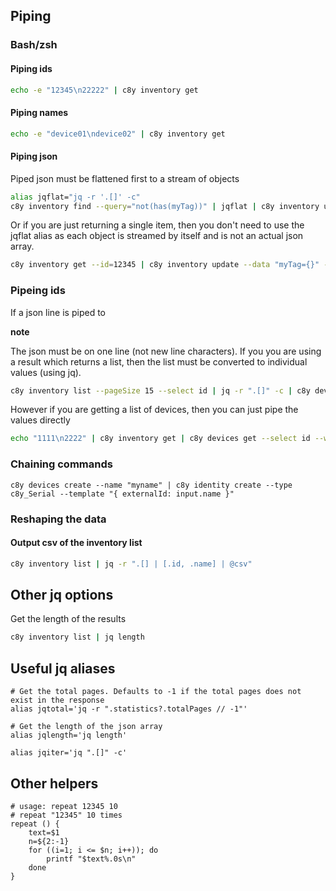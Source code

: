 
## Piping

### Bash/zsh

#### Piping ids

```sh
echo -e "12345\n22222" | c8y inventory get
```

#### Piping names

```sh
echo -e "device01\ndevice02" | c8y inventory get
```

#### Piping json

Piped json must be flattened first to a stream of objects

```sh
alias jqflat="jq -r '.[]' -c"
c8y inventory find --query="not(has(myTag))" | jqflat | c8y inventory update --data "myTag={}" --dry
```

Or if you are just returning a single item, then you don't need to use the jqflat alias as each object is streamed by itself and is not an actual json array.

```sh
c8y inventory get --id=12345 | c8y inventory update --data "myTag={}" --dry
```

### Pipeing ids

If a json line is piped to

**note**

The json must be on one line (not new line characters). If you you are using a result which returns a list, then the list must be converted to individual values (using jq).

```sh
c8y inventory list --pageSize 15 --select id | jq -r ".[]" -c | c8y devices get --select id --workers 5
```

However if you are getting a list of devices, then you can just pipe the values directly

```sh
echo "1111\n2222" | c8y inventory get | c8y devices get --select id --workers 1
```

### Chaining commands

```
c8y devices create --name "myname" | c8y identity create --type c8y_Serial --template "{ externalId: input.name }"
```

### Reshaping the data

#### Output csv of the inventory list

```sh
c8y inventory list | jq -r ".[] | [.id, .name] | @csv"
```

## Other jq options

Get the length of the results

```sh
c8y inventory list | jq length
```

## Useful jq aliases

```
# Get the total pages. Defaults to -1 if the total pages does not exist in the response
alias jqtotal='jq -r ".statistics?.totalPages // -1"'

# Get the length of the json array
alias jqlength='jq length'

alias jqiter='jq ".[]" -c'

```

## Other helpers

```
# usage: repeat 12345 10
# repeat "12345" 10 times
repeat () {
    text=$1
    n=${2:-1}
    for ((i=1; i <= $n; i++)); do
        printf "$text%.0s\n"
    done
}
```
